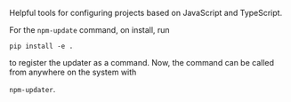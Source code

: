 Helpful tools for configuring projects based on JavaScript and TypeScript. 

For the `npm-update` command, on install, run 

```pip install -e .```

to register the updater as a command. Now, the command can be called from anywhere on the system with 

```npm-updater```. 